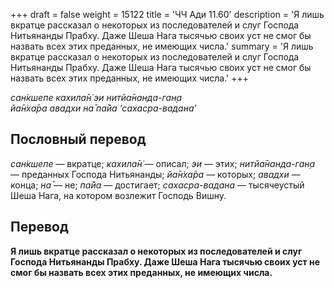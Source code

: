 +++
draft = false
weight = 15122
title = 'ЧЧ Ади 11.60'
description = 'Я лишь вкратце рассказал о некоторых из последователей и слуг Господа Нитьянанды Прабху. Даже Шеша Нага тысячью своих уст не смог бы назвать всех этих преданных, не имеющих числа.'
summary = 'Я лишь вкратце рассказал о некоторых из последователей и слуг Господа Нитьянанды Прабху. Даже Шеша Нага тысячью своих уст не смог бы назвать всех этих преданных, не имеющих числа.'
+++

_сан̇кшепе кахила̄н̇ эи нитйа̄нанда-ган̣а  
йа̄н̇ха̄ра авадхи на̄ па̄йа ‘сахасра-вадана’_

## Пословный перевод

_сан̇кшепе_ — вкратце; _кахила̄н̇_ — описал; _эи_ — этих; _нитйа̄нанда_\-_ган̣а_ — преданных Господа Нитьянанды; _йа̄н̇ха̄ра_ — которых; _авадхи_ — конца; _на̄_ — не; _па̄йа_ — достигает; _сахасра_\-_вадана_ — тысячеустый Шеша Нага, на котором возлежит Господь Вишну.

## Перевод

**Я лишь вкратце рассказал о некоторых из последователей и слуг Господа Нитьянанды Прабху. Даже Шеша Нага тысячью своих уст не смог бы назвать всех этих преданных, не имеющих числа.**
